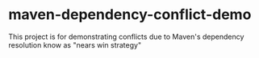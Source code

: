maven-dependency-conflict-demo
==============================

This project is for demonstrating conflicts due to Maven's dependency resolution know as "nears win strategy"
